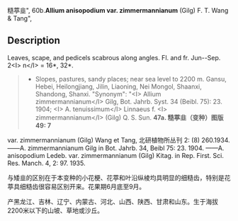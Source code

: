 糙葶韭",
60b.**Allium anisopodium var. zimmermannianum** (Gilg) F. T. Wang & Tang",

## Description
Leaves, scape, and pedicels scabrous along angles. Fl. and fr. Jun--Sep. 2&lt;I&gt; n&lt;/I&gt; = 16*, 32*.

> * Slopes, pastures, sandy places; near sea level to 2200 m. Gansu, Hebei, Heilongjiang, Jilin, Liaoning, Nei Mongol, Shaanxi, Shandong, Shanxi.
  "Synonym": "&lt;I&gt; Allium zimmermannianum&lt;/I&gt; Gilg, Bot. Jahrb. Syst. 34 (Beibl. 75): 23. 1904; &lt;I&gt; A. tenuissimum&lt;/I&gt; Linnaeus f. &lt;I&gt; zimmermannianum&lt;/I&gt; (Gilg) Q. S. Sun.
**47a. 糙葶韭（变种）图版49: 7**

var. zimmermannianum (Gilg) Wang et Tang, 北研植物所丛刊 2: (8) 260.1934. ——A. zimmermannianum Gilg in Bot. Jahrb. 34, Beibl 75: 23. 1904. ——A. anisopodium Ledeb. var. zimmermannianum (Gilg) Kitag. in Rep. First. Sci. Res. Manch. 4, 2: 97. 1935.

与矮韭的区别在于本变种的小花梗、花葶和叶沿纵棱均具明显的细糙齿，特别是花葶具细糙齿很容易区别开来。花果期6月底至9月。

产黑龙江、吉林、辽宁、内蒙古、河北、山西、陕西、甘肃和山东。生于海拔2200米以下的山坡、草地或沙丘。
